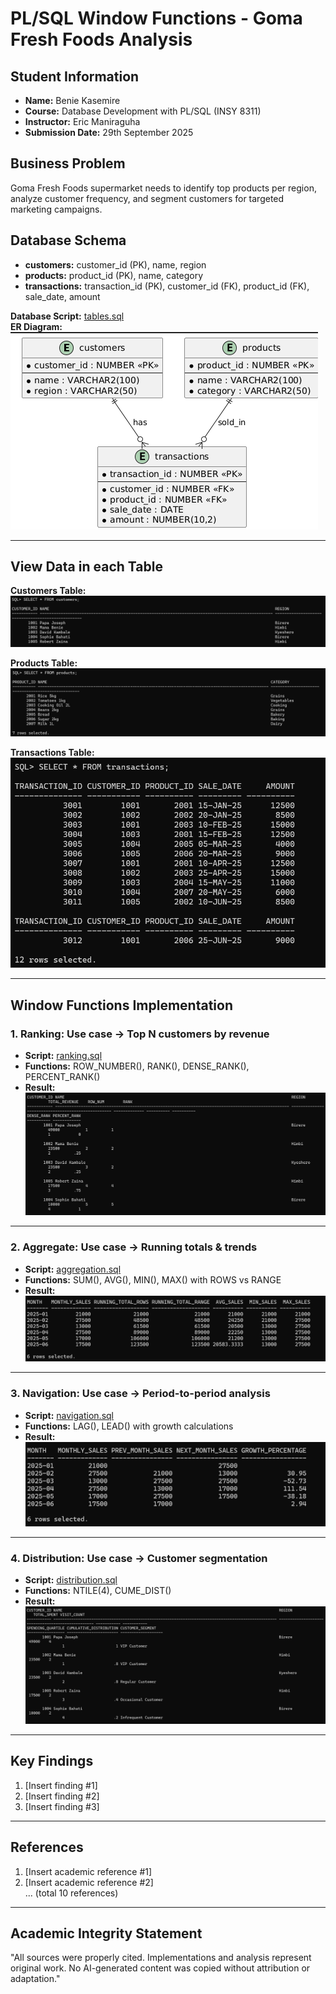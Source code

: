 # PL/SQL Window Functions - Goma Fresh Foods Analysis

## Student Information
- **Name:** Benie Kasemire
- **Course:** Database Development with PL/SQL (INSY 8311)
- **Instructor:** Eric Maniraguha
- **Submission Date:** 29th September 2025

## Business Problem
Goma Fresh Foods supermarket needs to identify top products per region, analyze customer frequency, and segment customers for targeted marketing campaigns.

## Database Schema
- **customers:** customer_id (PK), name, region  
- **products:** product_id (PK), name, category  
- **transactions:** transaction_id (PK), customer_id (FK), product_id (FK), sale_date, amount  

**Database Script:** [tables.sql](database/tables.sql)  
**ER Diagram:**  
![ER Diagram](database/er_diagram.png)

---

## View Data in each Table
**Customers Table:**  
![Customers](screenshots/customers.png)

**Products Table:**  
![Products](screenshots/products.png)

**Transactions Table:**  
![Transactions](screenshots/transactions.png)

---

## Window Functions Implementation

### 1. Ranking: Use case → Top N customers by revenue
- **Script:** [ranking.sql](scripts/ranking.sql)  
- **Functions:** ROW_NUMBER(), RANK(), DENSE_RANK(), PERCENT_RANK()  
- **Result:**  
![Ranking Results](screenshots/1-ranking.png)

---

### 2. Aggregate: Use case → Running totals & trends
- **Script:** [aggregation.sql](scripts/aggregation.sql)  
- **Functions:** SUM(), AVG(), MIN(), MAX() with ROWS vs RANGE  
- **Result:**  
![Aggregate Results](screenshots/2-aggregate.png)

---

### 3. Navigation: Use case → Period-to-period analysis
- **Script:** [navigation.sql](scripts/navigation.sql)  
- **Functions:** LAG(), LEAD() with growth calculations  
- **Result:**  
![Navigation Results](screenshots/3-navigation.png)

---

### 4. Distribution: Use case → Customer segmentation
- **Script:** [distribution.sql](scripts/distribution.sql)  
- **Functions:** NTILE(4), CUME_DIST()  
- **Result:**  
![Distribution Results](screenshots/4-distribution.png)

---

## Key Findings
1. [Insert finding #1]  
2. [Insert finding #2]  
3. [Insert finding #3]  

---

## References
1. [Insert academic reference #1]  
2. [Insert academic reference #2]  
... (total 10 references)

---

## Academic Integrity Statement
"All sources were properly cited. Implementations and analysis represent original work. No AI-generated content was copied without attribution or adaptation."
